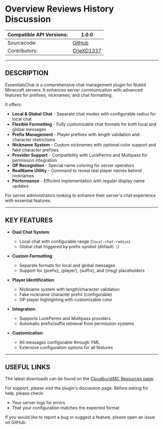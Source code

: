 # Overview Reviews History Discussion

| Compatible API Versions: | 1.0.0 |
|---|---|
| Sourcecode: | [GitHub](https://github.com/yourusername/EssentialsChat) |
| Contributors: | [CrieXD1337](https://github.com/CrieXD1337) |

---

## DESCRIPTION

EssentialsChat is a comprehensive chat management plugin for Nukkit Minecraft servers. It enhances server communication with advanced features for prefixes, nicknames, and chat formatting.

It offers:

- **Local & Global Chat** - Separate chat modes with configurable radius for local chat
- **Flexible Formatting** - Fully customizable chat formats for both local and global messages
- **Prefix Management** - Player prefixes with length validation and character restrictions
- **Nickname System** - Custom nicknames with optional color support and fake character prefixes
- **Provider Support** - Compatibility with LuckPerms and Multipass for permission integration
- **OP Recognition** - Special name coloring for server operators
- **RealName Utility** - Command to reveal real player names behind nicknames
- **Performance** - Efficient implementation with regular display name updates

For server administrators looking to enhance their server's chat experience with essential features.

---

## KEY FEATURES

- **Dual Chat System**: 
  - Local chat with configurable range (`local-chat-radius`)
  - Global chat triggered by prefix symbol (default: `!`)

- **Custom Formatting**:
  - Separate formats for local and global messages
  - Support for {prefix}, {player}, {suffix}, and {msg} placeholders

- **Player Identification**:
  - Nickname system with length/character validation
  - Fake nickname character prefix (configurable)
  - OP player highlighting with customizable color

- **Integration**:
  - Supports LuckPerms and Multipass providers
  - Automatic prefix/suffix retrieval from permission systems

- **Customization**:
  - All messages configurable through YML
  - Extensive configuration options for all features

---

## USEFUL LINKS

The latest downloads can be found on the [CloudburstMC Resources page](https://cloudburstmc.org/resources/essentialschat.1062/).

For support, please visit the plugin's discussion page. Before asking for help, please check:
- Your server logs for errors
- That your configuration matches the expected format

If you would like to report a bug or suggest a feature, please open an issue on GitHub.
